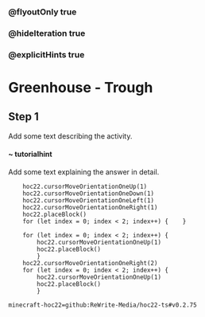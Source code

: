 ### @flyoutOnly true
### @hideIteration true
### @explicitHints true


# Greenhouse - Trough

## Step 1
Add some text describing the activity.

#### ~ tutorialhint 
Add some text explaining the answer in detail.



```ghost
    hoc22.cursorMoveOrientationOneUp(1)
    hoc22.cursorMoveOrientationOneDown(1)
    hoc22.cursorMoveOrientationOneLeft(1)
    hoc22.cursorMoveOrientationOneRight(1)
    hoc22.placeBlock()
    for (let index = 0; index < 2; index++) {    }
```
```template
    for (let index = 0; index < 2; index++) {
        hoc22.cursorMoveOrientationOneUp(1) 
        hoc22.placeBlock()    
        }
    hoc22.cursorMoveOrientationOneRight(2)   
    for (let index = 0; index < 2; index++) {
        hoc22.cursorMoveOrientationOneUp(1) 
        hoc22.placeBlock()    
        }      
```
```package
minecraft-hoc22=github:ReWrite-Media/hoc22-ts#v0.2.75
```